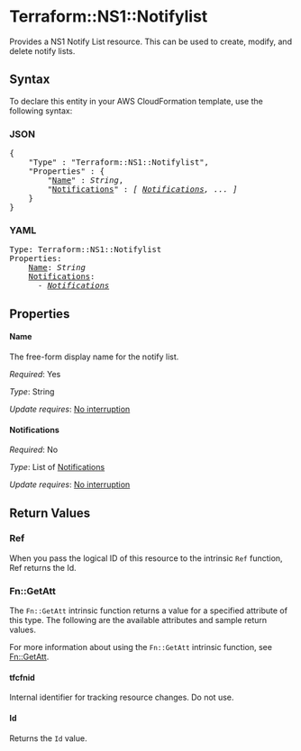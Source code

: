 # Terraform::NS1::Notifylist

Provides a NS1 Notify List resource. This can be used to create, modify, and delete notify lists.

## Syntax

To declare this entity in your AWS CloudFormation template, use the following syntax:

### JSON

<pre>
{
    "Type" : "Terraform::NS1::Notifylist",
    "Properties" : {
        "<a href="#name" title="Name">Name</a>" : <i>String</i>,
        "<a href="#notifications" title="Notifications">Notifications</a>" : <i>[ <a href="notifications.md">Notifications</a>, ... ]</i>
    }
}
</pre>

### YAML

<pre>
Type: Terraform::NS1::Notifylist
Properties:
    <a href="#name" title="Name">Name</a>: <i>String</i>
    <a href="#notifications" title="Notifications">Notifications</a>: <i>
      - <a href="notifications.md">Notifications</a></i>
</pre>

## Properties

#### Name

The free-form display name for the notify list.

_Required_: Yes

_Type_: String

_Update requires_: [No interruption](https://docs.aws.amazon.com/AWSCloudFormation/latest/UserGuide/using-cfn-updating-stacks-update-behaviors.html#update-no-interrupt)

#### Notifications

_Required_: No

_Type_: List of <a href="notifications.md">Notifications</a>

_Update requires_: [No interruption](https://docs.aws.amazon.com/AWSCloudFormation/latest/UserGuide/using-cfn-updating-stacks-update-behaviors.html#update-no-interrupt)

## Return Values

### Ref

When you pass the logical ID of this resource to the intrinsic `Ref` function, Ref returns the Id.

### Fn::GetAtt

The `Fn::GetAtt` intrinsic function returns a value for a specified attribute of this type. The following are the available attributes and sample return values.

For more information about using the `Fn::GetAtt` intrinsic function, see [Fn::GetAtt](https://docs.aws.amazon.com/AWSCloudFormation/latest/UserGuide/intrinsic-function-reference-getatt.html).

#### tfcfnid

Internal identifier for tracking resource changes. Do not use.

#### Id

Returns the <code>Id</code> value.

